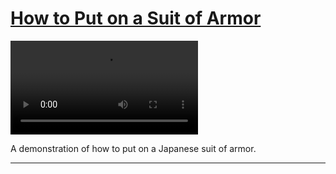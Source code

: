# [How to Put on a Suit of Armor](http://artsmia.github.io/griot/#/stories/599)

<video src='http://cdn.dx.artsmia.org/videos/artstories/Armor.mp4'></video>

A demonstration of how to put on a Japanese suit of armor.

---
